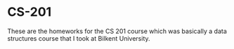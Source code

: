 # CS-201

These are the homeworks for the CS 201 course which was basically a data structures course that I took at Bilkent University.
